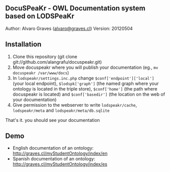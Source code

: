 DocuSPeaKr - OWL Documentation system based on LODSPeaKr
-------------------------------------------------
Author: Alvaro Graves (alvaro@graves.cl)
Version: 20120504

Installation
------------

1. Clone this repository (git clone git://github.com/alangrafu/docuspeakr.git)
2. Move docuspeakr where you will publish your documentation (eg., `mv docuspeakr /var/www/docs`)
3. In `lodspeakr/settings.inc.php` change `$conf['endpoint']['local']` (your local endpoint), `$lodspk['graph']` (the named graph where your ontology is located in the triple store), `$conf['home']` (the path where docuspeakr is located) and `$conf['basedir']` (the location on the web of your documentation)
4. Give permission to the webserver to write `lodspeakr/cache`, `lodspeakr/meta` and `lodspeakr/meta/db.sqlite`

That's it. you should see your documentation


Demo
----

* English documentation of an ontology: http://graves.cl/myStudentOntology/index/en
* Spanish documentation of an ontology: http://graves.cl/myStudentOntology/index/es
